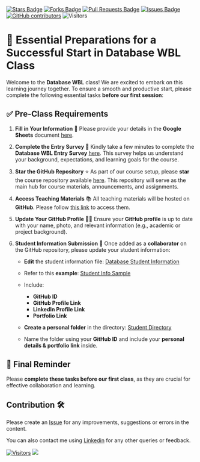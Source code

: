 <a href="https://github.com/drshahizan/database/stargazers"><img src="https://img.shields.io/github/stars/drshahizan/database" alt="Stars Badge"/></a>
<a href="https://github.com/drshahizan/database/network/members"><img src="https://img.shields.io/github/forks/drshahizan/database" alt="Forks Badge"/></a>
<a href="https://github.com/drshahizan/database/pulls"><img src="https://img.shields.io/github/issues-pr/drshahizan/database" alt="Pull Requests Badge"/></a>
<a href="https://github.com/drshahizan/database/issues"><img src="https://img.shields.io/github/issues/drshahizan/database" alt="Issues Badge"/></a>
<a href="https://github.com/drshahizan/database/graphs/contributors"><img alt="GitHub contributors" src="https://img.shields.io/github/contributors/drshahizan/database?color=2b9348"></a>
![Visitors](https://api.visitorbadge.io/api/visitors?path=https%3A%2F%2Fgithub.com%2Fdrshahizan%2Fdatabase&labelColor=%23d9e3f0&countColor=%23697689&style=flat)

# 🚀 Essential Preparations for a Successful Start in Database WBL Class

Welcome to the **Database WBL** class! We are excited to embark on this learning journey together. To ensure a smooth and productive start, please complete the following essential tasks **before our first session**:

## ✅ **Pre-Class Requirements**

1. **Fill in Your Information** 📝
   Please provide your details in the **Google Sheets** document [here](https://liveutm-my.sharepoint.com/:x:/g/personal/shahizan_live_utm_my/ERpjtLDI139Ml86Wcj4ZSjEB5rbYw-nOE-Gp_ohFr1XB5w?e=CbJh74).

2. **Complete the Entry Survey** 🧭
   Kindly take a few minutes to complete the **Database WBL Entry Survey** [here](https://forms.gle/Jabs1zLyMRjXSJTSA).
   This survey helps us understand your background, expectations, and learning goals for the course.

3. **Star the GitHub Repository** ⭐
   As part of our course setup, please **star** the course repository available [here](https://github.com/drshahizan/database).
   This repository will serve as the main hub for course materials, announcements, and assignments.

4. **Access Teaching Materials** 📚
   All teaching materials will be hosted on **GitHub**. Please follow [this link](https://github.com/drshahizan/database) to access them.

5. **Update Your GitHub Profile** 👨‍💻
   Ensure your **GitHub profile** is up to date with your name, photo, and relevant information (e.g., academic or project background).

6. **Student Information Submission** 🔗
   Once added as a **collaborator** on the GitHub repository, please update your student information:

   * **Edit** the student information file: [Database Student Information](https://github.com/drshahizan/database/blob/main/materials/student.md)
   * Refer to this **example**: [Student Info Sample](https://github.com/drshahizan/HPDP/blob/main/student.md)
   * Include:

     * **GitHub ID**
     * **GitHub Profile Link**
     * **LinkedIn Profile Link**
     * **Portfolio Link**
   * **Create a personal folder** in the directory: [Student Directory](https://github.com/drshahizan/database/blob/main/materials/student.md)
   * Name the folder using your **GitHub ID** and include your **personal details & portfolio link** inside.

## 🎯 **Final Reminder**  
Please **complete these tasks before our first class**, as they are crucial for effective collaboration and learning.  

## Contribution 🛠️
Please create an [Issue](https://github.com/drshahizan/mobile_apps/issues) for any improvements, suggestions or errors in the content.

You can also contact me using [Linkedin](https://www.linkedin.com/in/drshahizan/) for any other queries or feedback.

[![Visitors](https://api.visitorbadge.io/api/visitors?path=https%3A%2F%2Fgithub.com%2Fdrshahizan&labelColor=%23697689&countColor=%23555555&style=plastic)](https://visitorbadge.io/status?path=https%3A%2F%2Fgithub.com%2Fdrshahizan)
![](https://hit.yhype.me/github/profile?user_id=81284918)
